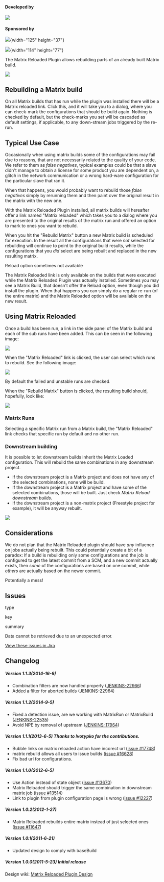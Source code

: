   

  

#### Developed by

![](docs/images/praqmalogo.png)

#### Sponsored by

![](docs/images/compart.png){width="125"
height="37"}

![](docs/images/sony.png){width="114"
height="77"}

The Matrix Reloaded Plugin allows rebuilding parts of an already built
Matrix build.

![](docs/images/matrix-reloaded.jpeg)

## Rebuilding a Matrix build

On all Matrix builds that has run while the plugin was installed there
will be a Matrix reloaded link. Click this, and it will take you to a
dialog, where you can check-mark the configurations that should be build
again. Nothing is checked by default, but the check-marks you set will
be cascaded as default settings, if applicable, to any down-stream jobs
triggered by the re-run.

## Typical Use Case

Occasionally when using matrix builds some of the configurations may
fail due to reasons, that are not necessarily related to the quality of
your code. We refer to them as *false negatives*, typical examples could
be that a slave didn't manage to obtain a license for some product you
are dependent on, a glitch in the network communication or a wrong
hard-ware configuration for the particular slave that ran it.

When that happens, you would probably want to rebuild those *false
negatives* simply by rerunning them and then paint over the original
result in the matrix with the new one.

With the Matrix Reloaded Plugin installed, all matrix builds will
hereafter offer a link named "Matrix reloaded" which takes you to a
dialog where you are presented to the original results of the matrix run
and offered an option to mark to ones you want to rebuild.

When you hit the "Rebuild Matrix" button a new Matrix build is scheduled
for execution. In the result all the configurations that were *not*
selected for rebuilding will continue to point to the original build
results, while the configurations that you *did* select are being
rebuilt and replaced in the new resulting matrix.

Reload option sometimes not available

The Matrix Reloaded link is only available on the builds that were
executed while the Matrix Reloaded Plugin was actually installed.
Sometimes you may see a Matrix Build, that doesn't offer the Reload
option, even though you did install the plugin. When that happens you
can simply do a regular re-run (of the entire matrix) and the Matrix
Reloaded option will be available on the new result.

## Using Matrix Reloaded

Once a build has been run, a link in the side panel of the Matrix build
and each of the sub runs have been added. This can be seen in the
following image:

![](docs/images/mrp-view.png)

When the "Matrix Reloaded" link is clicked, the user can select which
runs to rebuild. See the following image:

![](docs/images/mrp-select.png)

By default the failed and unstable runs are checked.

When the "Rebuild Matrix" button is clicked, the resulting build should,
hopefully, look like:

![](docs/images/mrp-view-success2.png)

### Matrix Runs

Selecting a specific Matrix run from a Matrix build, the "Matrix
Reloaded" link checks that specific run by default and no other run.

### Downstream building

It is possible to let downstream builds inherit the Matrix Loaded
configuration. This will rebuild the same combinations in any downstream
project.

-   If the downstream project is a Matrix project and does not have any
    of the selected combinations, none will be build.
-   If the downstream project is a Matrix project and have some of the
    selected combinations, those will be built. Just check *Matrix
    Reload downstream builds*.
-   If the downstream project is a non-matrix project (Freestyle project
    for example), it will be anyway rebuilt.

![](docs/images/downstream-build.png)

## Considerations

We do not plan that the Matrix Reloaded plugin should have *any*
influence on jobs actually being rebuilt. This could potentially create
a bit of a paradox: If a build is rebuilding only some configurations
and the job is configured to get the latest commit from a SCM, and a new
commit actually exists, then *some* of the configurations are based on
one commit, while *others* are actually based on the newer commit.

Potentially a mess!

## Issues

type

key

summary

Data cannot be retrieved due to an unexpected error.

[View these issues in
Jira](http://issues.jenkins-ci.org/secure/IssueNavigator.jspa?reset=true&jqlQuery=project%20=%20JENKINS%20AND%20status%20in%20%28Open,%20%22In%20Progress%22,%20Reopened%29%20AND%20component%20=%20%27matrix-reloaded%27&src=confmacro)

## Changelog

##### Version 1.1.3(2014-16-6)

-   Combination filters are now handled properly
    ([JENKINS-22966](https://issues.jenkins-ci.org/browse/JENKINS-22966))
-   Added a filter for aborted builds
    ([JENKINS-22964](https://issues.jenkins-ci.org/browse/JENKINS-22964))

##### Version 1.1.2(2014-9-5)

-   Fixed a detection issue, are we working with MatrixRun or
    MatrixBuild
    ([JENKINS-22535](https://issues.jenkins-ci.org/browse/JENKINS-22535))
-   Avoid NPE by removal of upstream
    ([JENKINS-17964](https://issues.jenkins-ci.org/browse/JENKINS-17964))

##### Version 1.1.1(2013-6-5) Thanks to lvotypko for the contributions.

-   Bubble links on matrix reloaded action have incorect url ([issue
    \#17748](https://issues.jenkins-ci.org/browse/JENKINS-17748))
-   matrix rebuild allows all users to issue builds ([issue
    \#16628](https://issues.jenkins-ci.org/browse/JENKINS-16628))
-   Fix bad url for configurations.

##### Version 1.1.0(2012-6-5)

-   Use Action instead of state object ([issue
    \#13670](https://issues.jenkins-ci.org/browse/JENKINS-13670))
-   Matrix Reloaded should trigger the same combination in downstream
    matrix job ([issue
    \#13514](https://issues.jenkins-ci.org/browse/JENKINS-13514))
-   Link to plugin from plugin configuration page is wrong ([issue
    \#12227](https://issues.jenkins-ci.org/browse/JENKINS-12227))

##### Version 1.0.2(2012-1-27)

-   Matrix Reloaded rebuilds entire matrix instead of just selected ones
    ([issue
    \#11647](https://issues.jenkins-ci.org/browse/JENKINS-11647))

##### Version 1.0.1(2011-6-21)

-   Updated design to comply with baseBuild

##### Version 1.0.0(2011-5-23) Initial release

Design wiki: [Matrix Reloaded Plugin
Design](http://localhost:8085/display/JENKINS/Matrix+Reloaded+Plugin+Design)
